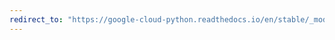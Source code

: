 ```yaml
---
redirect_to: "https://google-cloud-python.readthedocs.io/en/stable/_modules/google/cloud/videointelligence_v1/gapic/video_intelligence_service_client.html"
---
```

